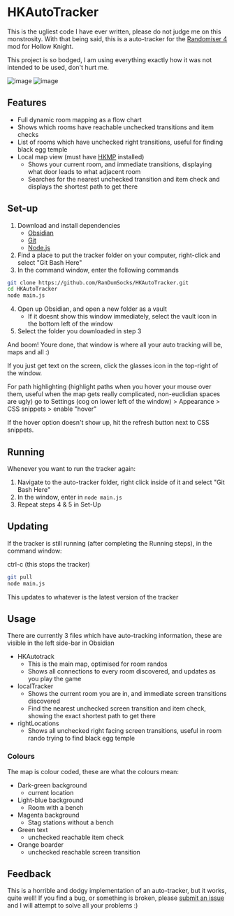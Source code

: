 # HKAutoTracker
This is the ugliest code I have ever written, please do not judge me on this monstrosity.
With that being said, this is a auto-tracker for the [Randomiser 4](https://github.com/homothetyhk/RandomizerMod) mod for Hollow Knight.

This project is so bodged, I am using everything exactly how it was not intended to be used, don't hurt me.

![image](https://user-images.githubusercontent.com/23219465/150392977-08500177-088c-4021-919b-a5baaa348a31.png)
![image](https://user-images.githubusercontent.com/23219465/150392992-fc46349d-598b-476a-9319-53e00cb84682.png)



## Features
- Full dynamic room mapping as a flow chart
- Shows which rooms have reachable unchecked transitions and item checks
- List of rooms which have unchecked right transitions, useful for finding black egg temple
- Local map view (must have [HKMP](https://github.com/Extremelyd1/HKMP) installed)
	- Shows your current room, and immediate transitions, displaying what door leads to what adjacent room
	- Searches for the nearest unchecked transition and item check and displays the shortest path to get there

## Set-up
1) Download and install dependencies
    - [Obsidian](https://obsidian.md)
    - [Git](https://git-scm.com/download/win)
    - [Node.js](https://nodejs.org/en/)
2) Find a place to put the tracker folder on your computer, right-click and select "Git Bash Here"
3) In the command window, enter the following commands
```bash
git clone https://github.com/RanDumSocks/HKAutoTracker.git
cd HKAutoTracker
node main.js
```
4) Open up Obsidian, and open a new folder as a vault
    - If it doesnt show this window immediately, select the vault icon in the bottom left of the window
5) Select the folder you downloaded in step 3

And boom! Youre done, that window is where all your auto tracking will be, maps and all :)

If you just get text on the screen, click the glasses icon in the top-right of the window.

For path highlighting (highlight paths when you hover your mouse over them, useful when the map gets really complicated, non-euclidian spaces are ugly) go to Settings (cog on lower left of the window) > Appearance >  CSS snippets > enable "hover"

If the hover option doesn't show up, hit the refresh button next to CSS snippets.

## Running
Whenever you want to run the tracker again:
1) Navigate to the auto-tracker folder, right click inside of it and select "Git Bash Here"
2) In the window, enter in `node main.js`
3) Repeat steps 4 & 5 in Set-Up

## Updating
If the tracker is still running (after completing the Running steps), in the command window:

ctrl-c (this stops the tracker)
```bash
git pull
node main.js
```

This updates to whatever is the latest version of the tracker

## Usage
There are currently 3 files which have auto-tracking information, these are visible in the left side-bar in Obsidian

- HKAutotrack
	- This is the main map, optimised for room randos
	- Shows all connections to every room discovered, and updates as you play the game
- localTracker
	- Shows the current room you are in, and immediate screen transitions discovered
	- Find the nearest unchecked screen transition and item check, showing the exact shortest path to get there
- rightLocations
	- Shows all unchecked right facing screen transitions, useful in room rando trying to find black egg temple

### Colours
The map is colour coded, these are what the colours mean:
- Dark-green background
	- current location
- Light-blue background
	- Room with a bench
- Magenta background
	- Stag stations without a bench
- Green text
	- unchecked reachable item check
- Orange boarder
	- unchecked reachable screen transition

## Feedback
This is a horrible and dodgy implementation of an auto-tracker, but it works, quite well!
If you find a bug, or something is broken, please [submit an issue](https://github.com/RanDumSocks/HKAutoTracker/issues/new) and I will attempt to solve all your problems :)
